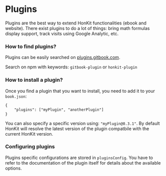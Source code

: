 # Plugins

Plugins are the best way to extend HonKit functionalities (ebook and website). There exist plugins to do a lot of things: bring math formulas display support, track visits using Google Analytic, etc.

### How to find plugins?

Plugins can be easily searched on [plugins.gitbook.com](https://plugins.gitbook.com).

Search on npm with keywords: `gitbook-plugin` or `honkit-plugin`

### How to install a plugin?

Once you find a plugin that you want to install, you need to add it to your `book.json`:

```
{
    "plugins": ["myPlugin", "anotherPlugin"]
}
```

You can also specify a specific version using: `"myPlugin@0.3.1"`. By default HonKit will resolve the latest version of the plugin compatbile with the current HonKit version.

### Configuring plugins

Plugins specific configurations are stored in `pluginsConfig`. You have to refer to the documentation of the plugin itself for details about the available options.
